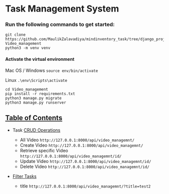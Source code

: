 # Task Management System

### Run the following commands to get started:

```
git clone https://github.com/MaulikZalavadiya/mindinventory_task/tree/django_project Video_management
python3 -m venv venv
```
#### Activate the virtual environment

Mac OS / Windows
```source env/bin/activate```

Linux
```.\env\Scripts\activate```

```
cd Video_management
pip install -r requirements.txt
python3 manage.py migrate
python3 manage.py runserver
```

<a name="table-of-contents"></a>
## [Table of Contents](#table-of-contents)
  
* Task [CRUD Operations](#crud)
  * All Video ```http://127.0.0.1:8000/api/video_managemnt/```
  * Create Video ```http://127.0.0.1:8000/api/video_managemnt/```
  * Retrieve specific Video ```http://127.0.0.1:8000/api/video_managemnt/id/```
  * Update Video ```http://127.0.0.1:8000/api/video_managemnt/id/```
  * Delete Video ```http://127.0.0.1:8000/api/video_managemnt/id/```


* [Filter Tasks](#filter)
  * title ```http://127.0.0.1:8000/api/video_managemnt/?title=test2```

  
[Raseedi]: http://www.raseedi.co/


<a name="auth"></a>
<a name="all-tasks"></a>
<a name="crud"></a>
<a name="filter"></a>
<a name="export"></a>
